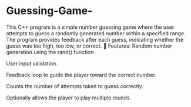 # Guessing-Game-
This C++ program is a simple number guessing game where the user attempts to guess a randomly generated number within a specified range. The program provides feedback after each guess, indicating whether the guess was too high, too low, or correct.
🔧 Features:
Random number generation using the rand() function.

User input validation.

Feedback loop to guide the player toward the correct number.

Counts the number of attempts taken to guess correctly.

Optionally allows the player to play multiple rounds.
